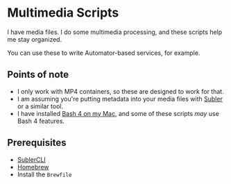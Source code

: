 # Multimedia Scripts

I have media files. I do some multimedia processing, and these scripts help me stay organized.

You can use these to write Automator-based services, for example.

## Points of note

* I only work with MP4 containers, so these are designed to work for that.
* I am assuming you're putting metadata into your media files with [Subler](https://subler.org) or a similar tool.
* I have installed [Bash 4 on my Mac](https://github.com/skyzyx/bash-mac), and some of these scripts _may_ use Bash 4 features.

## Prerequisites

* [SublerCLI](https://bitbucket.org/galad87/sublercli)
* [Homebrew](https://brew.sh)
* Install the `Brewfile`

